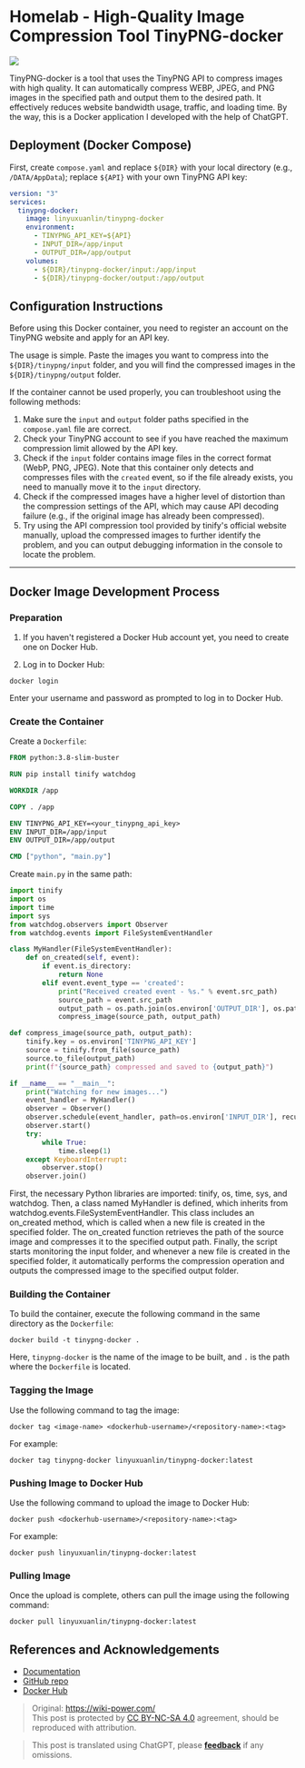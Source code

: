 # Homelab - High-Quality Image Compression Tool TinyPNG-docker

![](https://media.wiki-power.com/img/20230416163137.png)

TinyPNG-docker is a tool that uses the TinyPNG API to compress images with high quality. It can automatically compress WEBP, JPEG, and PNG images in the specified path and output them to the desired path. It effectively reduces website bandwidth usage, traffic, and loading time. By the way, this is a Docker application I developed with the help of ChatGPT.

## Deployment (Docker Compose)

First, create `compose.yaml` and replace `${DIR}` with your local directory (e.g., `/DATA/AppData`); replace `${API}` with your own TinyPNG API key:

```yaml title="compose.yaml"
version: "3"
services:
  tinypng-docker:
    image: linyuxuanlin/tinypng-docker
    environment:
      - TINYPNG_API_KEY=${API}
      - INPUT_DIR=/app/input
      - OUTPUT_DIR=/app/output
    volumes:
      - ${DIR}/tinypng-docker/input:/app/input
      - ${DIR}/tinypng-docker/output:/app/output
```

## Configuration Instructions

Before using this Docker container, you need to register an account on the TinyPNG website and apply for an API key.

The usage is simple. Paste the images you want to compress into the `${DIR}/tinypng/input` folder, and you will find the compressed images in the `${DIR}/tinypng/output` folder.

If the container cannot be used properly, you can troubleshoot using the following methods:

1. Make sure the `input` and `output` folder paths specified in the `compose.yaml` file are correct.
2. Check your TinyPNG account to see if you have reached the maximum compression limit allowed by the API key.
3. Check if the `input` folder contains image files in the correct format (WebP, PNG, JPEG). Note that this container only detects and compresses files with the `created` event, so if the file already exists, you need to manually move it to the `input` directory.
4. Check if the compressed images have a higher level of distortion than the compression settings of the API, which may cause API decoding failure (e.g., if the original image has already been compressed).
5. Try using the API compression tool provided by tinify's official website manually, upload the compressed images to further identify the problem, and you can output debugging information in the console to locate the problem.

---

## Docker Image Development Process

### Preparation

1. If you haven't registered a Docker Hub account yet, you need to create one on Docker Hub.

2. Log in to Docker Hub:

```shell
docker login
```

Enter your username and password as prompted to log in to Docker Hub.

### Create the Container

Create a `Dockerfile`:

```Dockerfile title="Dockerfile"
FROM python:3.8-slim-buster

RUN pip install tinify watchdog

WORKDIR /app

COPY . /app

ENV TINYPNG_API_KEY=<your_tinypng_api_key>
ENV INPUT_DIR=/app/input
ENV OUTPUT_DIR=/app/output

CMD ["python", "main.py"]
```

Create `main.py` in the same path:

```py title="main.py"
import tinify
import os
import time
import sys
from watchdog.observers import Observer
from watchdog.events import FileSystemEventHandler

class MyHandler(FileSystemEventHandler):
    def on_created(self, event):
        if event.is_directory:
            return None
        elif event.event_type == 'created':
            print("Received created event - %s." % event.src_path)
            source_path = event.src_path
            output_path = os.path.join(os.environ['OUTPUT_DIR'], os.path.basename(source_path))
            compress_image(source_path, output_path)

def compress_image(source_path, output_path):
    tinify.key = os.environ['TINYPNG_API_KEY']
    source = tinify.from_file(source_path)
    source.to_file(output_path)
    print(f"{source_path} compressed and saved to {output_path}")

if __name__ == "__main__":
    print("Watching for new images...")
    event_handler = MyHandler()
    observer = Observer()
    observer.schedule(event_handler, path=os.environ['INPUT_DIR'], recursive=False)
    observer.start()
    try:
        while True:
            time.sleep(1)
    except KeyboardInterrupt:
        observer.stop()
    observer.join()
```

First, the necessary Python libraries are imported: tinify, os, time, sys, and watchdog. Then, a class named MyHandler is defined, which inherits from watchdog.events.FileSystemEventHandler. This class includes an on_created method, which is called when a new file is created in the specified folder. The on_created function retrieves the path of the source image and compresses it to the specified output path. Finally, the script starts monitoring the input folder, and whenever a new file is created in the specified folder, it automatically performs the compression operation and outputs the compressed image to the specified output folder.

### Building the Container

To build the container, execute the following command in the same directory as the `Dockerfile`:

```shell
docker build -t tinypng-docker .
```

Here, `tinypng-docker` is the name of the image to be built, and `.` is the path where the `Dockerfile` is located.

### Tagging the Image

Use the following command to tag the image:

```shell
docker tag <image-name> <dockerhub-username>/<repository-name>:<tag>
```

For example:

```shell
docker tag tinypng-docker linyuxuanlin/tinypng-docker:latest
```

### Pushing Image to Docker Hub

Use the following command to upload the image to Docker Hub:

```shell
docker push <dockerhub-username>/<repository-name>:<tag>
```

For example:

```shell
docker push linyuxuanlin/tinypng-docker:latest
```

### Pulling Image

Once the upload is complete, others can pull the image using the following command:

```shell
docker pull linyuxuanlin/tinypng-docker:latest
```

## References and Acknowledgements

- [Documentation](https://wiki-power.com/Homelab-%E9%AB%98%E8%B4%A8%E9%87%8F%E5%9B%BE%E7%89%87%E5%8E%8B%E7%BC%A9%E5%B7%A5%E5%85%B7TinyPNG-docker)
- [GitHub repo](https://github.com/linyuxuanlin/Dockerfiles/tree/main/tinypng-docker)
- [Docker Hub](https://hub.docker.com/r/linyuxuanlin/tinypng-docker)

> Original: <https://wiki-power.com/>  
> This post is protected by [CC BY-NC-SA 4.0](https://creativecommons.org/licenses/by/4.0/deed.en) agreement, should be reproduced with attribution.

> This post is translated using ChatGPT, please [**feedback**](https://github.com/linyuxuanlin/Wiki_MkDocs/issues/new) if any omissions.
